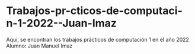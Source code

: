 # Trabajos-pr-cticos-de-computaci-n-1-2022--Juan-Imaz
Aquí, se encontran los trabajos prácticos de computación 1 en el año 2022
Alumno: Juan Manuel Imaz
